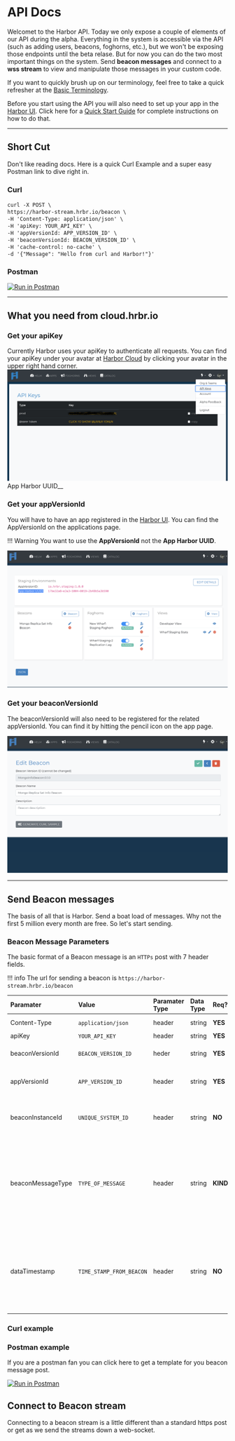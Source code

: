 # API Docs

Welcomet to the Harbor API.  Today we only expose a couple of elements of our API during the alpha.  Everything in the system is accessible via the API (such as adding users, beacons, foghorns, etc.), but we won't be exposing those endpoints until the beta relase.  But for now you can do the two most important things on the system.  Send __beacon messages__ and connect to a __wss stream__ to view and manipulate those messages in your custom code.

If you want to quickly brush up on our terminology, feel free to take a quick refresher at the [Basic Terminology](basic-terminology.md).

Before you start using the API you will also need to set up your app in the [Harbor UI](https://cloud.hrbr.io/).  Click here for a [Quick Start Guide](quick-start-guide.md) for complete instructions on how to do that.

---
## Short Cut
Don't like reading docs.  Here is a quick Curl Example and a super easy Postman link to dive right in.

### Curl
```
curl -X POST \
https://harbor-stream.hrbr.io/beacon \
-H 'Content-Type: application/json' \
-H 'apiKey: YOUR_API_KEY' \
-H 'appVersionId: APP_VERSION_ID' \
-H 'beaconVersionId: BEACON_VERSION_ID' \
-H 'cache-control: no-cache' \
-d '{"Message": "Hello from curl and Harbor!"}'
```
### Postman

[![Run in Postman](https://run.pstmn.io/button.svg)](https://app.getpostman.com/run-collection/7f988710d5854865c0e5)

___
## What you need from cloud.hrbr.io

### Get your apiKey

Currently Harbor uses your apiKey to authenticate all requests.  You can find your apiKey under your avatar at [Harbor Cloud]("https://cloud.hrbr.io/#") by clicking your avatar in the upper right hand corner.  ![apiKey](img/api-docs/find-apikey.png)
App Harbor UUID__

### Get your appVersionId

You will have to have an app registered in the [Harbor UI](https://cloud.hrbr.io/#!/apps/list).  You can find the AppVersionId on the applications page.

!!! Warning
    You want to use the __AppVersionId__ not the __App Harbor UUID__.

![appVersionID](img/api-docs/app-version-id.png)

### Get your beaconVersionId

The beaconVersionId will also need to be registered for the related appVersionId.  You can find it by hitting the pencil icon on the app page.

![beaconVersionId](img/api-docs/beacon-version-id.png)

---
## Send Beacon messages

The basis of all that is Harbor. Send a boat load of messages.  Why not the first 5 million every month are free.  So let's start sending.

### Beacon Message Parameters

The basic format of a Beacon message is an `HTTPs` post with 7 header fields.

!!! info
    The url for sending a beacon is `https://harbor-stream.hrbr.io/beacon`

Paramater  |Value   |Paramater<br> Type   |Data<br> Type   |Req?|Description
:---|:---|:---|:---|:--|:---
Content-Type|`application/json`   |  header  |string   |__YES__|Lets us know we are getting JSON
apiKey  |`YOUR_API_KEY`   |header   |string   |__YES__|  Your API Key
beaconVersionId  |`BEACON_VERSION_ID`|heder   |string   |__YES__|The name of the beacon you are sending
appVersionId  |`APP_VERSION_ID`   |header|string   |__YES__|The ID of the app in Harbor you want this beacon to identify with
beaconInstanceId  |`UNIQUE_SYSTEM_ID`   |header|string   |__NO__|Takes an identifier suce as a `HOSTNAME` or `MAC address` so you can tell what system sent the beaon
beaconMessageType  |`TYPE_OF_MESSAGE`   |header   |string |__KIND_OF__|  This is a meta field that allows you to look at similar beacons from multiple beaconVersionId's.  While this field is not mandatory, most of the UI features in `cloud.hrbr.io` require a beaconMessageType.
dataTimestamp  |`TIME_STAMP_FROM_BEACON`   | header  |string   |__NO__   |  Harbor will put a timestamp on every message received at the time it is received.  If you are sending delayed messages or want the exact time something occured on your system you can add your own timestamp.

### Curl example

### Postman example

If you are a postman fan you can click here to get a template for you beacon message post.

[![Run in Postman](https://run.pstmn.io/button.svg)](https://app.getpostman.com/run-collection/7f988710d5854865c0e5)


## Connect to Beacon stream

Connecting to a beacon stream is a little different than a standard https post or get as we send the streams down a web-socket.
